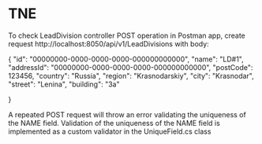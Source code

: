 # TNE

To check LeadDivision controller POST operation in Postman app, create request http://localhost:8050/api/v1/LeadDivisions with body:

{
    "id": "00000000-0000-0000-0000-000000000000",
    "name": "LD#1",
    "addressId": "00000000-0000-0000-0000-000000000000",
    "postCode": 123456,
    "country": "Russia",
    "region": "Krasnodarskiy",
    "city": "Krasnodar",
    "street": "Lenina",
    "building": "3a"
    
}

A repeated POST request will throw an error validating the uniqueness of the NAME field.
Validation of the uniqueness of the NAME field is implemented as a custom validator in the UniqueField.cs class